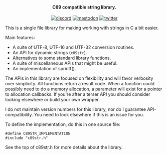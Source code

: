 <h4 align="center">C89 compatible string library.</h4>

<p align="center">
    <a href="https://discord.gg/9vpqbjU"><img src="https://img.shields.io/discord/712952679415939085?label=discord&logo=discord&style=flat-square" alt="discord"></a>
    <a rel="me" href="https://fosstodon.org/@mackron"><img src="https://img.shields.io/mastodon/follow/109293691403797709?color=blue&domain=https%3A%2F%2Ffosstodon.org&label=mastodon&logo=mastodon&style=flat-square" alt="mastodon"></a>
    <a href="https://twitter.com/mackron"><img src="https://img.shields.io/twitter/follow/mackron?label=twitter&color=1da1f2&logo=twitter&style=flat-square" alt="twitter"></a>
</p>

This is a single file library for making working with strings in C a bit easier.

Main features:
  - A suite of UTF-8, UTF-16 and UTF-32 conversion routines.
  - An API for dynamic strings (`c89str`).
  - Alternatives to some standard library functions.
  - A suite of miscellaneous APIs that might be useful.
  - An implementation of sprintf().

The APIs in this library are focused on flexibility and will favor verbosity over simplicity. All functions return
a result code. When a function could possibly need to do a memory allocation, a parameter will exist for a pointer
to allocation callbacks. If you're after a terser API you should consider looking elsewhere or build your own
wrapper.

I do not maintain version numbers for this library, nor do I guarantee API-compatibility. You need to look
elsewhere if this is an issue for you.

To define the implementation, do this in one source file:

    #define C89STR_IMPLEMENTATION
    #include "c89str.h"

See the top of c89str.h for more details about the library.
